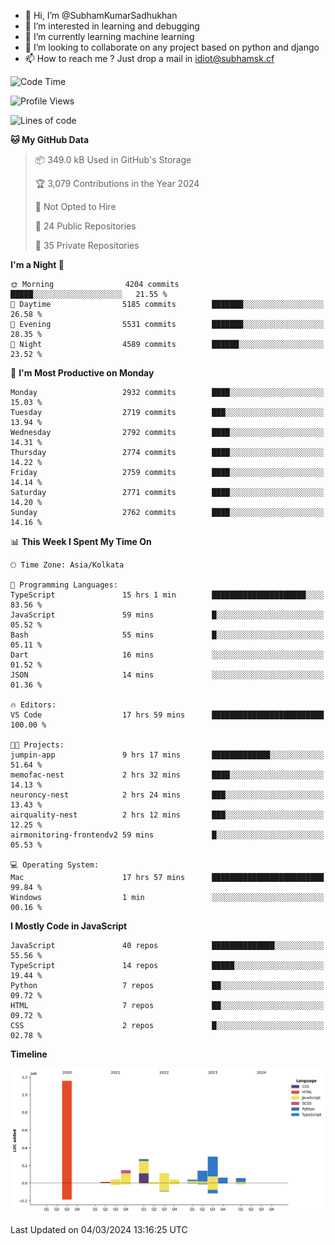 - 👋 Hi, I’m @SubhamKumarSadhukhan
- 👀 I’m interested in learning and debugging
- 🌱 I’m currently learning machine learning
- 💞️ I’m looking to collaborate on any project based on python and django
- 📫 How to reach me ?
      Just drop a mail in idiot@subhamsk.cf

<!---
SubhamKumarSadhukhan/SubhamKumarSadhukhan is a ✨ special ✨ repository because its `README.md` (this file) appears on your GitHub profile.
You can click the Preview link to take a look at your changes.
--->


<!--START_SECTION:waka-->
![Code Time](http://img.shields.io/badge/Code%20Time-1%2C979%20hrs%2043%20mins-blue)

![Profile Views](http://img.shields.io/badge/Profile%20Views-29-blue)

![Lines of code](https://img.shields.io/badge/From%20Hello%20World%20I%27ve%20Written-2.4%20million%20lines%20of%20code-blue)

**🐱 My GitHub Data** 

> 📦 349.0 kB Used in GitHub's Storage 
 > 
> 🏆 3,079 Contributions in the Year 2024
 > 
> 🚫 Not Opted to Hire
 > 
> 📜 24 Public Repositories 
 > 
> 🔑 35 Private Repositories 
 > 
**I'm a Night 🦉** 

```text
🌞 Morning                4204 commits        █████░░░░░░░░░░░░░░░░░░░░   21.55 % 
🌆 Daytime                5185 commits        ███████░░░░░░░░░░░░░░░░░░   26.58 % 
🌃 Evening                5531 commits        ███████░░░░░░░░░░░░░░░░░░   28.35 % 
🌙 Night                  4589 commits        ██████░░░░░░░░░░░░░░░░░░░   23.52 % 
```
📅 **I'm Most Productive on Monday** 

```text
Monday                   2932 commits        ████░░░░░░░░░░░░░░░░░░░░░   15.03 % 
Tuesday                  2719 commits        ███░░░░░░░░░░░░░░░░░░░░░░   13.94 % 
Wednesday                2792 commits        ████░░░░░░░░░░░░░░░░░░░░░   14.31 % 
Thursday                 2774 commits        ████░░░░░░░░░░░░░░░░░░░░░   14.22 % 
Friday                   2759 commits        ████░░░░░░░░░░░░░░░░░░░░░   14.14 % 
Saturday                 2771 commits        ████░░░░░░░░░░░░░░░░░░░░░   14.20 % 
Sunday                   2762 commits        ████░░░░░░░░░░░░░░░░░░░░░   14.16 % 
```


📊 **This Week I Spent My Time On** 

```text
🕑︎ Time Zone: Asia/Kolkata

💬 Programming Languages: 
TypeScript               15 hrs 1 min        █████████████████████░░░░   83.56 % 
JavaScript               59 mins             █░░░░░░░░░░░░░░░░░░░░░░░░   05.52 % 
Bash                     55 mins             █░░░░░░░░░░░░░░░░░░░░░░░░   05.11 % 
Dart                     16 mins             ░░░░░░░░░░░░░░░░░░░░░░░░░   01.52 % 
JSON                     14 mins             ░░░░░░░░░░░░░░░░░░░░░░░░░   01.36 % 

🔥 Editors: 
VS Code                  17 hrs 59 mins      █████████████████████████   100.00 % 

🐱‍💻 Projects: 
jumpin-app               9 hrs 17 mins       █████████████░░░░░░░░░░░░   51.64 % 
memofac-nest             2 hrs 32 mins       ████░░░░░░░░░░░░░░░░░░░░░   14.13 % 
neuroncy-nest            2 hrs 24 mins       ███░░░░░░░░░░░░░░░░░░░░░░   13.43 % 
airquality-nest          2 hrs 12 mins       ███░░░░░░░░░░░░░░░░░░░░░░   12.25 % 
airmonitoring-frontendv2 59 mins             █░░░░░░░░░░░░░░░░░░░░░░░░   05.53 % 

💻 Operating System: 
Mac                      17 hrs 57 mins      █████████████████████████   99.84 % 
Windows                  1 min               ░░░░░░░░░░░░░░░░░░░░░░░░░   00.16 % 
```

**I Mostly Code in JavaScript** 

```text
JavaScript               40 repos            ██████████████░░░░░░░░░░░   55.56 % 
TypeScript               14 repos            █████░░░░░░░░░░░░░░░░░░░░   19.44 % 
Python                   7 repos             ██░░░░░░░░░░░░░░░░░░░░░░░   09.72 % 
HTML                     7 repos             ██░░░░░░░░░░░░░░░░░░░░░░░   09.72 % 
CSS                      2 repos             █░░░░░░░░░░░░░░░░░░░░░░░░   02.78 % 
```



**Timeline**

![Lines of Code chart](https://raw.githubusercontent.com/SubhamKumarSadhukhan/SubhamKumarSadhukhan/main/assets/bar_graph.png)


 Last Updated on 04/03/2024 13:16:25 UTC
<!--END_SECTION:waka-->
